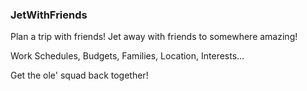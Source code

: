 ### JetWithFriends

Plan a trip with friends!
Jet away with friends to somewhere amazing!

Work Schedules, Budgets, Families, Location, Interests...

Get the ole' squad back together!